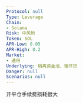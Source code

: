 ```yaml
---
Protocol: null
Type: Leverage
Chain:
- Solana
Risk: 中风险
Token: SOL
APR-Low: 0.05
APR-High: 0.2
Market:
- 通用
Underlying: 隔离资金池、循环贷
Danger: null
Scenarios: null
---
```

开平仓手续费损耗很大